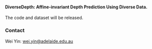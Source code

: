 #### DiverseDepth: Affine-invariant Depth Prediction Using Diverse Data.

The code and dataset will be released.


### Contact
Wei Yin: wei.yin@adelaide.edu.au

